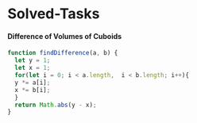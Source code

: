 # Solved-Tasks
#### Difference of Volumes of Cuboids
```javascript
function findDifference(a, b) {
  let y = 1;
  let x = 1;
  for(let i = 0; i < a.length,  i < b.length; i++){
  y *= a[i];
  x *= b[i];
  }
  return Math.abs(y - x);
}
```











